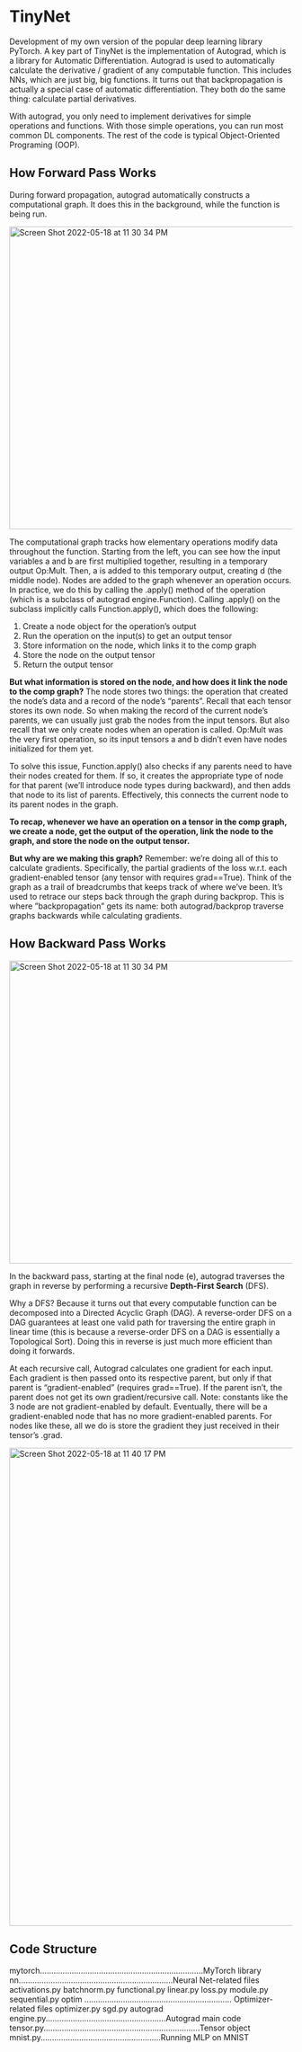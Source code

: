 # TinyNet
Development of my own version of the popular deep learning library PyTorch. A key part of TinyNet is the implementation of Autograd, which is a library for Automatic Differentiation. Autograd is used to automatically calculate the derivative / gradient of any computable function. This includes NNs, which are just big, big functions. It turns out that backpropagation is actually a special case of automatic differentiation. They both do the same thing: calculate partial derivatives.

With autograd, you only need to implement derivatives for simple operations and functions. With those simple operations, you can run most common DL components. The rest of the code is typical Object-Oriented Programing (OOP).

## How Forward Pass Works
During forward propagation, autograd automatically constructs a computational graph. It does this in the background, while the function is being run.

<img width="539" alt="Screen Shot 2022-05-18 at 11 30 34 PM" src="https://user-images.githubusercontent.com/75964687/169198440-7e54793b-fab0-4fc7-aa98-ca6c0a1cde47.png">

The computational graph tracks how elementary operations modify data throughout the function. Starting from the left, you can see how the input variables a and b are first multiplied together, resulting in a temporary output Op:Mult. Then, a is added to this temporary output, creating d (the middle node). Nodes are added to the graph whenever an operation occurs. In practice, we do this by calling the .apply() method of the operation (which is a subclass of autograd engine.Function). Calling .apply() on the subclass implicitly calls Function.apply(), which does the following:
1. Create a node object for the operation’s output
2. Run the operation on the input(s) to get an output tensor
3. Store information on the node, which links it to the comp graph
4. Store the node on the output tensor
5. Return the output tensor

**But what information is stored on the node, and how does it link the node to the comp graph?** 
The node stores two things: the operation that created the node’s data and a record of the node’s “parents”. Recall that each tensor stores its own node. So when making the record of the current node’s parents, we
can usually just grab the nodes from the input tensors. But also recall that we only create nodes when an operation is called. Op:Mult was the very first operation, so its input tensors a and b didn’t even have nodes initialized for them yet.

To solve this issue, Function.apply() also checks if any parents need to have their nodes created for them. If so, it creates the appropriate type of node for that parent (we’ll introduce node types during backward), and then adds that node to its list of parents. Effectively, this connects the current node to its parent nodes in the graph.

**To recap, whenever we have an operation on a tensor in the comp graph, we create a node, get the output of the operation, link the node to the graph, and store the node on the output tensor.**

**But why are we making this graph?**
Remember: we’re doing all of this to calculate gradients. Specifically, the partial gradients of the loss w.r.t. each gradient-enabled tensor (any tensor with requires grad==True). Think of the graph as a trail of breadcrumbs that keeps track of where we’ve been. It’s used to retrace our steps back through the graph during backprop. This is where ”backpropagation” gets its name: both autograd/backprop traverse graphs backwards while calculating gradients.

## How Backward Pass Works
<img width="539" alt="Screen Shot 2022-05-18 at 11 30 34 PM" src="https://user-images.githubusercontent.com/75964687/169199189-241e6bf6-bbdf-4d3d-ab6e-e49e46d672c3.png">

In the backward pass, starting at the final node (e), autograd traverses the graph in reverse by performing a recursive **Depth-First Search** (DFS).

Why a DFS? Because it turns out that every computable function can be decomposed into a Directed Acyclic Graph (DAG). A reverse-order DFS on a DAG guarantees at least one valid path for traversing the entire graph in linear time (this is because a reverse-order DFS on a DAG is essentially a Topological Sort). Doing this in reverse is just much more efficient than doing it forwards.

At each recursive call, Autograd calculates one gradient for each input. Each gradient is then passed onto its respective parent, but only if that parent is “gradient-enabled” (requires grad==True). If the parent isn’t, the parent does not get its own gradient/recursive call. Note: constants like the 3 node are not gradient-enabled by default. Eventually, there will be a gradient-enabled node that has no more gradient-enabled parents. For nodes like
these, all we do is store the gradient they just received in their tensor’s .grad.

<img width="851" alt="Screen Shot 2022-05-18 at 11 40 17 PM" src="https://user-images.githubusercontent.com/75964687/169199461-5e092a18-9818-48b7-b5ae-68100eff6421.png">


## Code Structure
mytorch........................................................................MyTorch library
nn....................................................................Neural Net-related files
activations.py
batchnorm.py
functional.py
linear.py
loss.py
module.py
sequential.py
optim ................................................................. Optimizer-related files
optimizer.py
sgd.py
autograd engine.py.....................................................Autograd main code
tensor.py.....................................................................Tensor object
mnist.py.....................................................Running MLP on MNIST
